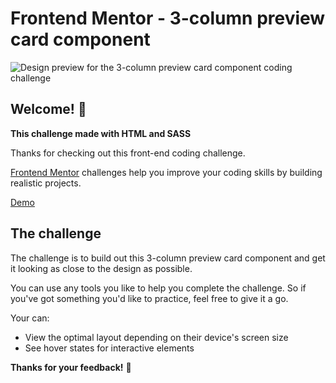 # Frontend Mentor - 3-column preview card component

![Design preview for the 3-column preview card component coding challenge](https://res.cloudinary.com/dz209s6jk/image/upload/q_auto:good,w_900/Challenges/ofrkupd8a9wh1wenvr8c.jpg)

## Welcome! 👋

**This challenge made with HTML and SASS**

Thanks for checking out this front-end coding challenge.

[Frontend Mentor](https://www.frontendmentor.io) challenges help you improve your coding skills by building realistic projects.

[Demo](https://seralv.github.io/three-column/)

## The challenge

The challenge is to build out this 3-column preview card component and get it looking as close to the design as possible.

You can use any tools you like to help you complete the challenge. So if you've got something you'd like to practice, feel free to give it a go.

Your can:

- View the optimal layout depending on their device's screen size
- See hover states for interactive elements

**Thanks for your feedback!** 🚀
